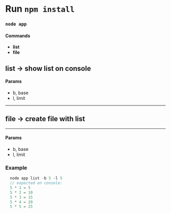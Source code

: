 # Run **`npm install`**
### `node app`
#### Commands
- **list**
- **file**

## list -> show list on console
#### Params
- b, base
- l, limit
---
## file -> create file with list
---
#### Params
- b, base
- l, limit

### Example
```js
  node app list -b 5 -l 5  
  // expected on console:  
  5 * 1 = 5  
  5 * 2 = 10  
  5 * 3 = 15  
  5 * 4 = 20  
  5 * 5 = 25  
```